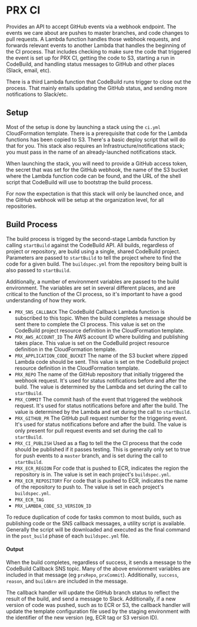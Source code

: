 # PRX CI

Provides an API to accept GitHub events via a webhook endpoint. The events we
care about are pushes to master branches, and code changes to pull requests. A
Lambda function handles those webhook requests, and forwards relevant events to
another Lambda that handles the beginning of the CI process. That includes
checking to make sure the code that triggered the event is set up for PRX CI,
getting the code to S3, starting a run in CodeBuild, and handling status
messages to GitHub and other places (Slack, email, etc).

There is a third Lambda function that CodeBuild runs trigger to close out the
process. That mainly entails updating the GitHub status, and sending more
notifications to Slack/etc.

## Setup

Most of the setup is done by launching a stack using the `ci.yml` CloudFormation
template. There is a prerequisite that code for the Lambda functions has been
copied to S3. There's a basic deploy script that will do that for you. This
stack also requires an Infrastructure/notifications stack; you must pass in the
name of an already-launched notifications stack.

When launching the stack, you will need to provide a GitHub access token, the
secret that was set for the GitHub webhook, the name of the S3 bucket where
the Lambda function code can be found, and the URL of the shell script that
CodeBuild will use to bootstrap the build process.

For now the expectation is that this stack will only be launched once, and the
GitHub webhook will be setup at the organization level, for all repositories.

## Build Process

The build process is trigged by the second-stage Lambda function by calling
`startBuild` against the CodeBuild API. All builds, regardless of project or
repository, are build using a single, shared CodeBuild project. Parameters are
passed to `startBuild` to tell the project where to find the code for a given
build. The `buildspec.yml` from the repository being built is also passed to
`startBuild`.

Additionally, a number of environment variables are passed to the build
environment. The variables are set in several different places, and are critical
to the function of the CI process, so it's important to have a good
understanding of how they work.

- `PRX_SNS_CALLBACK` The CodeBuild Callback Lambda function is subscribed to this topic. When the build completes a message should be sent there to complete the CI process. This value is set on the CodeBuild project resource definition in the CloudFormation template.
- `PRX_AWS_ACCOUNT_ID` The AWS account ID where building and publishing takes place. This value is set on the CodeBuild project resource definition in the CloudFormation template.
- `PRX_APPLICATION_CODE_BUCKET` The name of the S3 bucket where zipped Lambda code should be sent. This value is set on the CodeBuild project resource definition in the CloudFormation template.
- `PRX_REPO` The name of the GitHub repository that initially triggered the webhook request. It's used for status notifications before and after the build. The value is determined by the Lambda and set during the call to `startBuild`.
- `PRX_COMMIT` The commit hash of the event that triggered the webhook request. It's used for status notifications before and after the build. The value is determined by the Lambda and set during the call to `startBuild`.
- `PRX_GITHUB_PR` The GitHub pull request number for the triggering event. It's used for status notifications before and after the build. The value is only present for pull request events and set during the call to `startBuild`.
- `PRX_CI_PUBLISH` Used as a flag to tell the the CI process that the code should be published if it passes testing. This is generally only set to true for push events to a `master` branch, and is set during the call to `startBuild`.
- `PRX_ECR_REGION` For code that is pushed to ECR, indicates the region the repository is in. The value is set in each project's `buildspec.yml`.
- `PRX_ECR_REPOSITORY` For code that is pushed to ECR, indicates the name of the repository to push to. The value is set in each project's `buildspec.yml`.
- `PRX_ECR_TAG`
- `PRX_LAMBDA_CODE_S3_VERSION_ID`

To reduce duplication of code for tasks common to most builds, such as publishing code or the SNS callback messages, a utility script is available. Generally the script will be downloaded and executed as the final command in the `post_build` phase of each `buildspec.yml` file.

#### Output

When the build completes, regardless of success, it sends a message to the CodeBuild Callback SNS topic. Many of the above envionment variables are included in that message (eg `prxRepo`, `prxCommit`). Additionally, `success`, `reason`, and `buildArn` are included in the message.

The callback handler will update the GitHub branch status to reflect the result of the build, and send a message to Slack. Additionally, if a new version of code was pushed, such as to ECR or S3, the callback handler will update the template configuration file used by the staging environment with the identifier of the new version (eg, ECR tag or S3 version ID).


